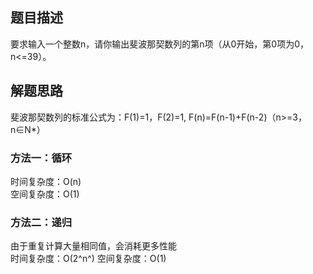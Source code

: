 ## 题目描述
要求输入一个整数n，请你输出斐波那契数列的第n项（从0开始，第0项为0，n<=39）。

## 解题思路
斐波那契数列的标准公式为：F(1)=1，F(2)=1, F(n)=F(n-1)+F(n-2)（n>=3，n∈N*）
### 方法一：循环
时间复杂度：O(n)<br>
空间复杂度：O(1)
### 方法二：递归
由于重复计算大量相同值，会消耗更多性能<br>
时间复杂度：O(2^n^)
空间复杂度：O(1)
